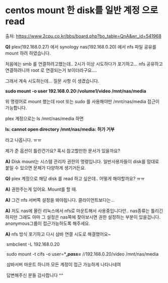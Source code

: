 # centos mount 한 disk를 일반 계정 으로 read

출처: https://www.2cpu.co.kr/bbs/board.php?bo_table=QnA&wr_id=541968



**Q)** plex(192.168.0.27) 에서 synology nas(192.168.0.20) 에서 nfs 파일 공유를 mount 하려 하였습니다. 

처음에는 smb 를 연결하려고했는데..  2시가 이상 시도하다가 포기하고... nfs 공유하고 연결하려니까 root 로 연결되는거 보이더라구요....

그래서 계속 시도하는데... 질문 사항 이 생겼습니다. 

 **sudo mount -o user 192.168.0.20:/volume1/video /mnt/nas/media** 

위 명령어로 mount 했는데 root  또는 sudo 를 사용해야만 /mnt/nas/media  접근이 가능합니다. 

plex 계정으로는 ls /mnt/nas/media 하면 

**ls: cannot open directory /mnt/nas/media: 허가 거부** 

라고 나옵니다. ㅠㅠ 

제가 준 옵션이 틀린건가요?  혹시 참고할만한 문서가 있을까요? 



**A)** Disk mount는 시스템 관리자 권한의 명령입니다.
일반사용자들이 disk를 맘대로 붙일 수 있으면 문제가 다양하게 생기거든요.



**Q)** plex 계정으로 해당 disk 를 read 하고 싶은데.. 어떻게 해야할까요? ㅠㅠ

**A)** 권한주는게 있어요. Mount를 할 때.

**A)** 그건
    nfs 서버쪽 설정을 봐야됩니다.
    클라이언트보다는...

**A)** 저도 nas에 물린 리눅스에서 nfs로 마운트해서 사용중입니다만..
    nas종류는 틀리긴하지만 그래도 아마
   그 설정은 nas쪽에 찾아보시면 권한 설정하는 부분이 있을겁니다.
   anonymous그룹이 접근가능하도록 해주세요.

**A)** nfs 방식 포기하고 다시 삼바 연결 시도로 해결했어요~

​    smbclient -L 192.168.0.20

​    sudo mount -t cifs -o user=****,pass=*** //192.168.0.20/video /mnt/nas/media

​    삼바서버 마운트 하니까 모든 계정이 접근 가능하게 나타나네여

​    답변해주신 분들 감사합니다 ^^


